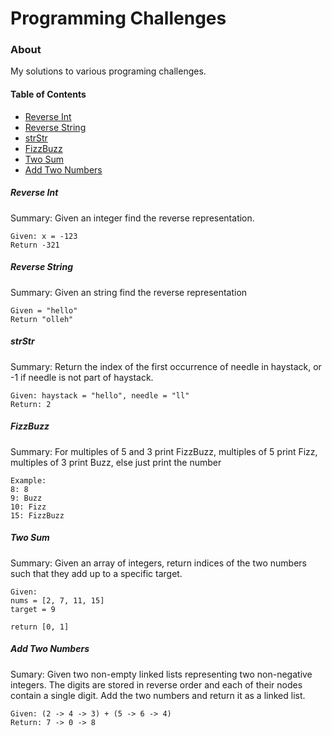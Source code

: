 # Programming Challenges

### About 
My solutions to various programing challenges.  

#### Table of Contents
* [Reverse Int](#reverse-int)
* [Reverse String](#reverse-string)
* [strStr](#strstr)
* [FizzBuzz](#fizzbuzz)
* [Two Sum](#two-sum)
* [Add Two Numbers](#add-two-numbers)

##### Reverse Int
Summary: Given an integer find the reverse representation.
```
Given: x = -123 
Return -321
```


##### Reverse String
Summary: Given an string find the reverse representation 

```
Given = "hello" 
Return "olleh"
``` 

##### strStr
Summary: Return the index of the first occurrence of needle in haystack, or -1 if needle is not part of haystack.

```
Given: haystack = "hello", needle = "ll" 
Return: 2
```

##### FizzBuzz
Summary: For multiples of 5 and 3 print FizzBuzz, multiples of 5 print Fizz, multiples of 3 print Buzz, else just print the number
```
Example:
8: 8
9: Buzz
10: Fizz
15: FizzBuzz
```

##### Two Sum
Summary: Given an array of integers, return indices of the two numbers such that they add up to a specific target.
```
Given:
nums = [2, 7, 11, 15] 
target = 9

return [0, 1]
```

##### Add Two Numbers
 Sumary: Given two non-empty linked lists representing two non-negative integers. The digits are stored in reverse order and each of their nodes contain a single digit. Add the two numbers and return it as a linked list.
 ```
 Given: (2 -> 4 -> 3) + (5 -> 6 -> 4)
 Return: 7 -> 0 -> 8
 ```

